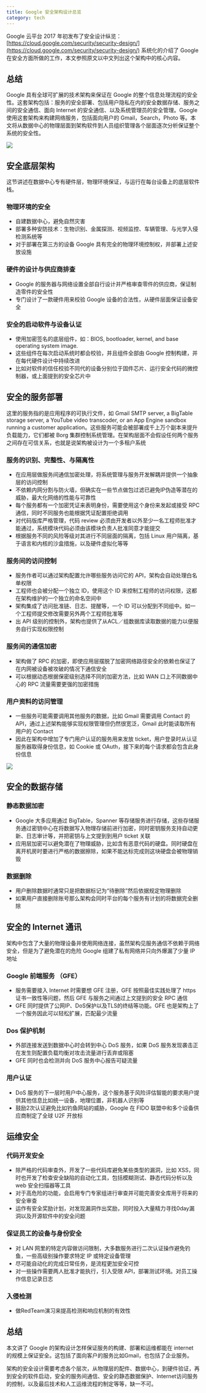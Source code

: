 ```yaml
---
title: Google 安全架构设计总览
category: tech
---
```


Google 云平台 2017 年初发布了安全设计纵览：[https://cloud.google.com/security/security-design/](https://cloud.google.com/security/security-design/) 系统化的介绍了 Google 在安全方面所做的工作，本文参照原文以中文列出这个架构中的核心内容。
<!--more-->

## 总结

Google 具有全球可扩展的技术架构来保证在 Google 的整个信息处理流程的安全性。这套架构包括：服务的安全部署、包括用户隐私在内的安全数据存储、服务之间的安全通信、面向 Internet 的安全通信、以及系统管理员的安全管理。Google 使用这套架构来构建网络服务，包括面向用户的 Gmail，Search，Photo 等。本文将从数据中心的物理层面到架构软件到人员组织管理各个层面逐次分析保证整个系统的安全性。

![](/i/2017-05-15-01.png)

## 安全底层架构

这节讲述在数据中心专有硬件层，物理环境保证，与运行在每台设备上的底层软件栈。

### 物理环境的安全

- 自建数据中心，避免自然灾害
- 部署多种安防技术：生物识别、金属探测、视频监控、车辆管理、与光学入侵检测系统等
- 对于部署在第三方的设备 Google 具有完全的物理环境控制权，并部署上述安放设施

### 硬件的设计与供应商排查

- Google 的服务器与网络设置全部自行设计并严格审查零件的供应商，保证制造零件的安全性
- 专门设计了一款硬件用来校验 Google 设备的合法性，从硬件层面保证设备安全

### 安全的启动软件与设备认证

- 使用加密签名的底层组件，如：BIOS, bootloader, kernel, and base operating system image.
- 这些组件在每次启动系统时都会校验，并且组件全部由 Google 控制构建，并在每代硬件设计中持续改进
- 比如对软件的信任校验不同代的设备分别位于固件芯片、运行安全代码的微控制器，或上面提到的安全芯片中

## 安全的服务部署

这里的服务指的是应用程序的可执行文件，如 Gmail SMTP server, a BigTable storage server, a YouTube video transcoder, or an App Engine sandbox running a customer application。这些服务可能会被部署成千上万个副本来提升负载能力，它们都被 Borg 集群控制系统管理。在架构层面不会假设任何两个服务之间存在可信关系，也就是说架构被设计为一个多租户系统

### 服务的识别、完整性、与隔离性

- 在应用层做服务间通信加密处理，将系统管理与服务开发解耦并提供一个抽象层的访问控制
- 不依赖内网分割与防火墙，但确实在一些节点做包过滤已避免IP伪造等潜在的威胁，最大化网络的性能与可靠性
- 每个服务都有一个加密凭证来表明身份，需要使用这个身份来发起或接受 RPC 通信，同时不同服务也能根据凭证配置拒绝调用
- 对代码版库严格管理，代码 review 必须由开发者以外至少一名工程师批准才能通过，系统模块代码必须由该模块负责人批准同意才能提交
- 根据服务不同的风险等级对其进行不同层面的隔离，包括 Linux 用户隔离，基于语言和内核的沙盒措施，以及硬件虚拟化等等

### 服务间的访问控制

- 服务作者可以通过架构配置允许哪些服务访问它的 API，架构会自动处理白名单权限
- 工程师也会被分配一个独立 ID，使用这个 ID 来控制工程师的访问权限，这都在架构维护的一个独立的命名空间中
- 架构集成了访问批准链、日志、提醒等，一个 ID 可以分配到不同组中。如一个工程师提交修改需要另外两个工程师批准等
- 出 API 级别的控制外，架构也提供了从ACL／组数据库读取数据的能力以便服务自行实现权限控制

### 服务间的通信加密

- 架构做了 RPC 的加密，即使应用层摆脱了加密网络路径安全的依赖也保证了在内网被设备被攻破的情况下通信安全
- 可以根据动态根据保密级别选择不同的加密方法，比如 WAN 口上不同数据中心的 RPC 流量需要更强的加密措施

### 用户资料的访问管理

- 一些服务可能需要调用其他服务的数据，比如 Gmail 需要调用 Contact 的 API，通过上述架构能够实现权限管理但仍然很宽泛，Gmail 此时能读取所有用户的 Contact
- 因此在架构中增加了专门用户认证的服务用来发放 ticket，用户登录时从认证服务器取得身份信息，如 Cookie 或 OAuth，接下来的每个请求都会包含此身份信息

![](/i/2017-05-15-02.png)

## 安全的数据存储

### 静态数据加密

- Google 大多应用通过 BigTable，Spanner 等存储服务进行存储，这些存储服务通过密钥中心在将数据写入物理存储前进行加密，同时密钥服务支持自动更新、日志审计等，并把密钥与上文提到到用户 ticket 关联
- 应用层加密可以避免潜在了物理威胁，比如含有恶意代码的硬盘。同时硬盘在离开机房时要进行严格的数据擦除，如果不能达标完成则这块硬盘会被物理销毁

### 数据删除

- 用户删除数据时通常只是把数据标记为“待删除”然后依据规定物理删除
- 如果用户直接删除账号那么架构会同时平台的每个服务有计划的将数据完全删除

## 安全的 Internet 通讯

架构中包含了大量的物理设备并使用网络连接，虽然架构见服务通信不依赖于网络安全，但是为了避免潜在的危险 Google 组建了私有网络并只向外爆漏了少量 IP 地址

### Google 前端服务 （GFE）

- 服务需要接入 Internet 时需要想 GFE 注册，GFE 按照最佳实践处理了 https 证书一致性等问题，然后 GFE 与服务之间通过上文提到的安全 RPC 通信
- GFE 同时提供了公网IP、DoS保护以及TLS的终结等功能。GFE 也是架构上了一个服务因此可以轻松扩展，匹配最少流量

### Dos 保护机制

- 外部连接发送到数据中心时会转到中心 DoS 服务，如果 DoS 服务发现袭击正在发生则配置负载均衡对攻击流量进行丢弃或阻塞
- GFE 同时也会检测并向 DoS 服务中心报告可疑流量

### 用户认证

- DoS 服务的下一层时用户中心服务，这个服务基于风险评估智能的要求用户提供其他信息比如统一设备，地理位置，非机器人识别等
- 鼓励2次认证避免比如钓鱼网站的威胁，Google 在 FIDO 联盟中和多个设备供应商制定了全球 U2F 开放标

## 运维安全

### 代码开发安全

- 除严格的代码审查外，开发了一些代码库避免某些类型的漏洞，比如 XSS，同时也开发了检查安全缺陷的自动化工具，包括模糊测试、静态代码分析以及 web 安全扫描器等工具
- 对于高危险的功能，会启用专门专家组进行审查并可能完善安全库用于将来的安全审查
- 运作有安全奖励计划，对发现漏洞作出奖励，同时投入大量精力寻找0day漏洞以及开源软件中的安全问题

### 保证员工的设备与身份安全

- 对 LAN 网里的特定内容做访问限制，大多数服务进行二次认证操作避免钓鱼，一些高级别操作要求特定 IP 或特定设备管理
- 尽可能自动化的完成日常任务，是流程更加安全可控
- 对一些操作需要两人批准才能执行，引入受限 API，部署测试环境。对员工操作信息记录日志

### 入侵检测

- 做RedTeam演习来提高检测和响应机制的有效性

## 总结

本文讲了 Google 的架构设计怎样保证服务的构建、部署和运维都能在 internet 的规模上保证安全。这包括了面向客户的服务比如Gmail，也包括了企业服务。

架构的安全设计需要考虑各个层次，从物理层的配件、数据中心，到硬件验证，再到安全的软件启动，安全的服务间通信、安全的静态数据保护、Internet访问服务的控制，以及最后技术和人工运维流程的制定等等，缺一不可。
